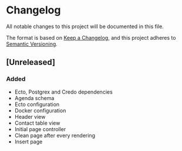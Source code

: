 # Changelog

All notable changes to this project will be documented in this file.

The format is based on [Keep a Changelog](https://keepachangelog.com/en/1.1.0/),
and this project adheres to [Semantic Versioning](https://semver.org/spec/v2.0.0.html).

## [Unreleased]

### Added

- Ecto, Postgrex and Credo dependencies
- Agenda schema
- Ecto configuration
- Docker configuration
- Header view
- Contact table view
- Initial page controller
- Clean page after every rendering
- Insert page